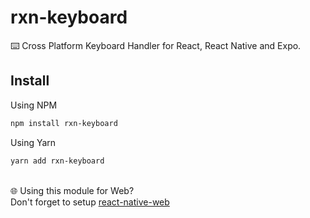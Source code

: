# rxn-keyboard
⌨️  Cross Platform Keyboard Handler for React, React Native and Expo.

##  Install

Using NPM
```sh
npm install rxn-keyboard
```

Using Yarn
```sh
yarn add rxn-keyboard
```
<br/> 🌐 Using this module for Web?<br/>Don't forget to setup [react-native-web](https://github.com/necolas/react-native-web)
